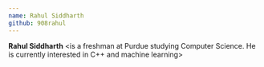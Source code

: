 ```yaml
---
name: Rahul Siddharth
github: 908rahul
---
```


**Rahul Siddharth** <is a freshman at Purdue studying Computer Science. He is currently interested in C++ and machine learning>